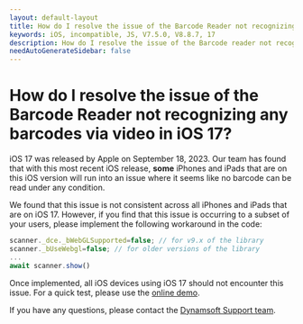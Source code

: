 ```yaml
---
layout: default-layout
title: How do I resolve the issue of the Barcode Reader not recognizing any barcodes via video in iOS 17?
keywords: iOS, incompatible, JS, V7.5.0, V8.8.7, 17
description: How do I resolve the issue of the Barcode reader not recognizing any barcodes via video in iOS 17?
needAutoGenerateSidebar: false
---
```


# How do I resolve the issue of the Barcode Reader not recognizing any barcodes via video in iOS 17?

iOS 17 was released by Apple on September 18, 2023. Our team has found that with this most recent iOS release, **some** iPhones and iPads that are on this iOS version will run into an issue where it seems like no barcode can be read under any condition.

We found that this issue is not consistent across all iPhones and iPads that are on iOS 17. However, if you find that this issue is occurring to a subset of your users, please implement the following workaround in the code:

```js
scanner._dce._bWebGLSupported=false; // for v9.x of the library
scanner._bUseWebgl=false; // for older versions of the library
...
await scanner.show()
```

Once implemented, all iOS devices using iOS 17 should not encounter this issue. For a quick test, please use the [online demo](https://demo.dynamsoft.com/barcode-reader-js/).

If you have any questions, please contact the [Dynamsoft Support team](https://www.dynamsoft.com/company/contact/).